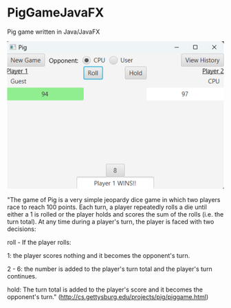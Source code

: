 # PigGameJavaFX
Pig game written in Java/JavaFX

![](screenshots/PigGame.png)

"The game of Pig is a very simple jeopardy dice game in which two players race to reach 100 points.
Each turn, a player repeatedly rolls a die until either a 1 is rolled or the player holds and scores the sum of the rolls (i.e. the turn total).
At any time during a player's turn, the player is faced with two decisions:

roll - If the player rolls:

1: the player scores nothing and it becomes the opponent's turn.

2 - 6: the number is added to the player's turn total and the player's turn continues.

hold: The turn total is added to the player's score and it becomes the opponent's turn." (http://cs.gettysburg.edu/projects/pig/piggame.html)